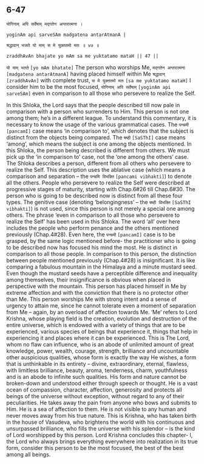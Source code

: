 ## <a name='_47'></a>6-47


```shloka-sa
योगिनाम् अपि सर्वेषाम् मद्गतेन अन्तरात्मना ।
```
```shloka-sa-hk
yoginAm api sarveSAm madgatena antarAtmanA |
```
```shloka-sa
श्रद्धावान् भजते यो माम् स मे युक्ततमो मतः ॥ ४७ ॥
```
```shloka-sa-hk
zraddhAvAn bhajate yo mAm sa me yuktatamo mataH || 47 ||
```

`यो माम् भतते` `[yo mAm bhatate]` The person who worships Me, `मद्गतेन अन्तरात्मना` `[madgatena antarAtmanA]` having placed himself within Me `श्रद्धावान्` `[zraddhAvAn]` with complete trust, `स मे युक्ततमो मतः` `[sa me yuktatamo mataH]` I consider him to be the most focused, `योगिनाम् अपि सर्वेषाम्` `[yoginAm api sarveSAm]` even in comparison to all those who persevere to realize the Self.



In this Shloka, the Lord says that the people described till now pale in comparison with a person who surrenders to Him. This person is not one among them; he’s in a different league.
To understand this commentary, it is necessary to know the usage of the various grammatical cases. The `पन्चमी` `[pancamI]` case means ‘in comparison to’, which denotes that the subject is distinct from the objects being compared. The `षष्ठी` `[SaSThI]` case means ‘among’, which means the subject is one among the objects mentioned. In this Shloka, the person being described is different from others. We must pick up the ‘in comparison to’ case, not the ‘one among the others’ case.
The Shloka describes a person, different from all others who persevere to realize the Self. This description uses the ablative case (which means a comparison and separation – the `पन्चमि विभक्ति` `[pancami vibhakti]`) to denote all the others. 
People who persevere to realize the Self were described at progressive stages of maturity, starting with Chap.6#26 till Chap.6#30. The person who is going to be described now is distinct from all these four types. 
The genitive case (denoting ‘belongingness’ – the `षष्ठी विभक्ति` `[SaSThI vibhakti]`) is not used, since this person is not merely a special one among others. The phrase ‘even in comparison to all those who persevere to realize the Self’ has been used in this Shloka. The word ‘all’ over here includes the people who perform penance and the others mentioned previously (Chap.4#28). Even here, the `पन्चमी` `[pancamI]` case is to be grasped, by the same logic mentioned before- the practitioner who is going to be described now has focused his mind the most. He is distinct in comparison to all those people.
In comparison to this person, the distinction between people mentioned previously (Chap.4#28) is insignificant. It is like comparing a fabulous mountain in the Himalaya and a minute mustard seed. Even though the mustard seeds have a perceptible difference and inequality among themselves, their insignificance is obvious when placed in perspective with the mountain.
This person has placed himself in Me by extreme affection and with the conviction that there is no protector other than Me. This person worships Me with strong intent and a sense of urgency to attain me, since he cannot tolerate even a moment of separation from Me – again, by an overload of affection towards Me. 
‘Me’ refers to Lord Krishna, whose playing field is the creation, evolution and destruction of the entire universe, which is endowed with a variety of things that are to be experienced, various species of beings that experience it, things that help in experiencing it and places where it can be experienced. 
This is The Lord, whom no flaw can influence, who is an abode of unlimited amount of great knowledge, power, wealth, courage, strength, brilliance and uncountable other auspicious qualities, whose form is exactly the way He wishes, a form that is unthinkable in its entirety – divine, extraordinary, eternal, flawless, with limitless brilliance, beauty, aroma, tenderness, charm, youthfulness and is an abode to infinite such qualities. 
His form and nature cannot be broken-down and understood either through speech or thought. He is a vast ocean of compassion, character, affection, generosity and protects all beings of the universe without exception, without regard to any of their peculiarities. 
He takes away the pain from anyone who bows and submits to Him. He is a sea of affection to them. He is not visible to any human and never moves away from his true nature. 
This is Krishna, who has taken birth in the house of Vasudeva, who brightens the world with his continuous and unsurpassed brilliance, who fills the universe with his splendor – is the kind of Lord worshipped by this person.
Lord Krishna concludes this chapter- I, the Lord who always brings everything everywhere into realization in its true form, consider this person to be the most focused, the best of the best among all beings.

